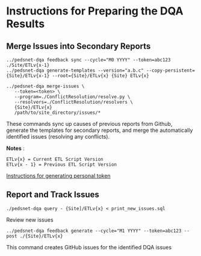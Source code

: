 # Instructions for Preparing the DQA Results


## Merge Issues into Secondary Reports

```
../pedsnet-dqa feedback sync --cycle="M0 YYYY" --token=abc123 ./Site/ETLv{x-1}
../pedsnet-dqa generate-templates --version="a.b.c" --copy-persistent={Site}/ETLv{x-1} --root={Site}/ETLv{x} {Site} ETLv{x}

../pedsnet-dqa merge-issues \
   --token=<token> \
   --program=./ConflictResolution/resolve.py \
   --resolvers=./ConflictResolution/resolvers \
   {Site}/ETLv{x}
   /path/to/site_directory/issues/*
```
These commands sync up causes of previous reports from Github, generate the templates for secondary reports, and merge the automatically identified issues (resolving any conflicts).


**Notes** :

```
ETLv{x} = Current ETL Script Version
ETLv{x - 1} = Previous ETL Script Version
```
[Instructions for generating personal token](https://github.com/PEDSnet/tools/tree/master/cmd/dqa#generate-template)

## Report and Track Issues

```
./pedsnet-dqa query - {Site]/ETLv{x} < print_new_issues.sql

```
Review new issues 
```
../pedsnet-dqa feedback generate --cycle="M1 YYYY" --token=abc123 --post ./{Site}/ETLv{x}
```
This command creates GitHub issues for the identified DQA issues
